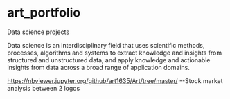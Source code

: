# art_portfolio
Data science projects

Data science is an interdisciplinary field that uses scientific methods, processes, algorithms and systems to extract knowledge and insights from structured and unstructured data, and apply knowledge and actionable insights from data across a broad range of application domains.


https://nbviewer.jupyter.org/github/art1635/Art/tree/master/
--Stock market analysis between 2 logos

